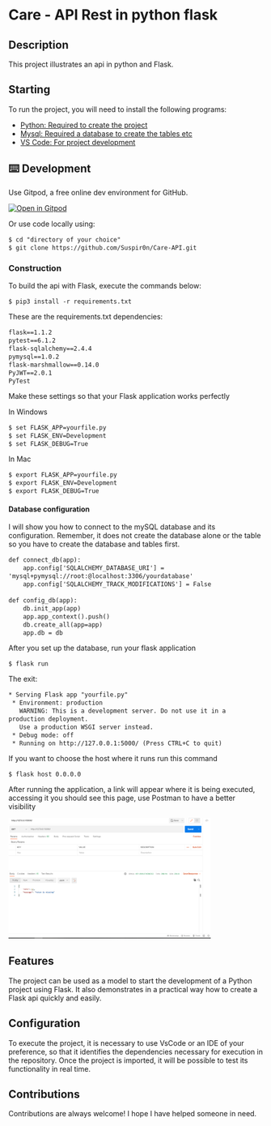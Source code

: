 #  Care - API Rest in python flask

## Description
This project illustrates an api in python and Flask.

## Starting

To run the project, you will need to install the following programs:

- [Python: Required to create the project](https://www.python.org/downloads/)
- [Mysql: Required a database to create the tables etc](https://www.mysql.com/)
- [VS Code: For project development](https://code.visualstudio.com/)

## ⌨️ Development

Use Gitpod, a free online dev environment for GitHub.

[![Open in Gitpod](https://gitpod.io/button/open-in-gitpod.svg)](https://gitpod.io/#https://github.com/Suspir0n/Care-API.git)

Or use code locally using:
```
$ cd "directory of your choice"
$ git clone https://github.com/Suspir0n/Care-API.git
```

### Construction

To build the api with Flask, execute the commands below:

```
$ pip3 install -r requirements.txt
```

These are the requirements.txt dependencies:

```
flask==1.1.2
pytest==6.1.2
flask-sqlalchemy==2.4.4
pymysql==1.0.2
flask-marshmallow==0.14.0
PyJWT==2.0.1
PyTest
```

Make these settings so that your Flask application works perfectly

In Windows
```
$ set FLASK_APP=yourfile.py
$ set FLASK_ENV=Development
$ set FLASK_DEBUG=True
```

In Mac
```
$ export FLASK_APP=yourfile.py
$ export FLASK_ENV=Development
$ export FLASK_DEBUG=True
```

#### Database configuration 

I will show you how to connect to the mySQL database 
and its configuration. Remember, it does not create the 
database alone or the table so you have to create the 
database and tables first.

```
def connect_db(app):
    app.config['SQLALCHEMY_DATABASE_URI'] = 'mysql+pymysql://root:@localhost:3306/yourdatabase'
    app.config['SQLALCHEMY_TRACK_MODIFICATIONS'] = False
    
def config_db(app):
    db.init_app(app)
    app.app_context().push()
    db.create_all(app=app)
    app.db = db
```

After you set up the database, run your flask application
```
$ flask run
```

The exit:

```
* Serving Flask app "yourfile.py"
 * Environment: production
   WARNING: This is a development server. Do not use it in a production deployment.
   Use a production WSGI server instead.
 * Debug mode: off
 * Running on http://127.0.0.1:5000/ (Press CTRL+C to quit)
```

If you want to choose the host where it runs run this command

```
$ flask host 0.0.0.0
```

After running the application, a link will appear where it is 
being executed, accessing it you should see this page, use Postman
to have a better visibility

<img width="400" src="./prototitypes/prototitype-001.png">



## Features

The project can be used as a model to start the development of a Python project using Flask. It also demonstrates in a practical way how to create a Flask api quickly and easily.

## Configuration

To execute the project, it is necessary to use VsCode or an IDE of your preference, so that it identifies the dependencies necessary for execution in the repository. Once the project is imported, it will be possible to test its functionality in real time.

## Contributions

Contributions are always welcome! I hope I have helped someone in need.

